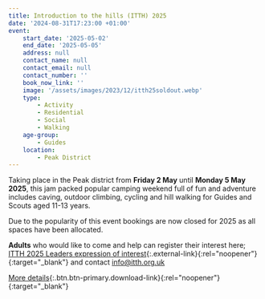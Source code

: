 ```yaml
---
title: Introduction to the hills (ITTH) 2025
date: '2024-08-31T17:23:00 +01:00'
event:
    start_date: '2025-05-02'
    end_date: '2025-05-05'
    address: null
    contact_name: null
    contact_email: null
    contact_number: ''
    book_now_link: ''
    image: '/assets/images/2023/12/itth25soldout.webp'
    type:
        - Activity
        - Residential
        - Social
        - Walking
    age-group:
        - Guides
    location:
        - Peak District
---
```

Taking place in the Peak district from **Friday 2 May** until **Monday 5 May 2025**, this jam packed popular camping weekend full of fun and adventure includes caving, outdoor climbing, cycling and hill walking for Guides and Scouts aged 11-13 years.

Due to the popularity of this event bookings are now closed for 2025 as all spaces have been allocated.

**Adults** who would like to come and help can register their interest here; [ITTH 2025 Leaders expression of interest](https://forms.office.com/pages/responsepage.aspx?id=Tq4WCYJWLkSIdAXdEancaxoigx7Emn5IpwIhe9sYxeBUQjFUVDQxQ1lQWEs4UE1ITEg3OTlRMzFKTSQlQCN0PWcu&route=shorturl){:.external-link}{:rel="noopener"}{:target="_blank"} and contact <info@itth.org.uk>

[More details](/assets/docs/2024/2025-itth-event-flyer.pdf){:.btn.btn-primary.download-link}{:rel="noopener"}{:target="_blank"}
